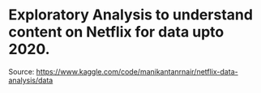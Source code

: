 # Exploratory Analysis to understand content on Netflix for data upto 2020. 
Source: https://www.kaggle.com/code/manikantanrnair/netflix-data-analysis/data
